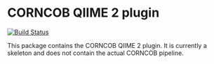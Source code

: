 # CORNCOB QIIME 2 plugin

[![Build Status](https://travis-ci.org/bryandmartin/q2-corncob.svg?branch=master)](https://travis-ci.org/bryandmartin/q2-corncob)

This package contains the CORNCOB QIIME 2 plugin. It is currently a skeleton and does not contain the actual CORNCOB pipeline.
